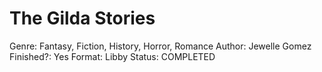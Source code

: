 # The Gilda Stories

Genre: Fantasy, Fiction, History, Horror, Romance
Author: Jewelle Gomez
Finished?: Yes
Format: Libby
Status: COMPLETED